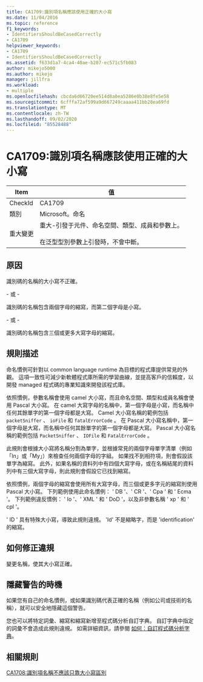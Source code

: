 ```yaml
---
title: CA1709:識別項名稱應該使用正確的大小寫
ms.date: 11/04/2016
ms.topic: reference
f1_keywords:
- IdentifiersShouldBeCasedCorrectly
- CA1709
helpviewer_keywords:
- CA1709
- IdentifiersShouldBeCasedCorrectly
ms.assetid: f633d1a7-4ca4-40ae-b207-ec571c5fb083
author: mikejo5000
ms.author: mikejo
manager: jillfra
ms.workload:
- multiple
ms.openlocfilehash: cbcda6d66720ee514d8a0ea5286e0b38e8fe5e58
ms.sourcegitcommit: 6cfffa72af599a9d667249caaaa411bb28ea69fd
ms.translationtype: MT
ms.contentlocale: zh-TW
ms.lasthandoff: 09/02/2020
ms.locfileid: "85528488"
---
```

# <a name="ca1709-identifiers-should-be-cased-correctly"></a>CA1709:識別項名稱應該使用正確的大小寫

|Item|值|
|-|-|
|CheckId|CA1709|
|類別|Microsoft。命名|
|重大變更|重大-引發于元件、命名空間、類型、成員和參數上。<br /><br /> 在泛型型別參數上引發時，不會中斷。|

## <a name="cause"></a>原因

識別碼的名稱的大小寫不正確。

\- 或 -

識別碼的名稱包含兩個字母的縮寫，而第二個字母是小寫。

\- 或 -

識別碼的名稱包含三個或更多大寫字母的縮寫。

## <a name="rule-description"></a>規則描述

命名慣例可針對以 common language runtime 為目標的程式庫提供常見的外觀。 這項一致性可減少新軟體程式庫所需的學習曲線，並提高客戶的信賴度，以開發 managed 程式碼的專業知識來開發該程式庫。

依照慣例，參數名稱會使用 camel 大小寫，而且命名空間、類型和成員名稱會使用 Pascal 大小寫。 在 camel 大寫字母的名稱中，第一個字母是小寫，而名稱中任何其餘單字的第一個字母都是大寫。 Camel 大小寫名稱的範例包括 `packetSniffer` 、 `ioFile` 和 `fatalErrorCode` 。 在 Pascal 大小寫名稱中，第一個字母是大寫，而名稱中任何其餘單字的第一個字母都是大寫。 Pascal 大小寫名稱的範例包括 `PacketSniffer` 、 `IOFile` 和 `FatalErrorCode` 。

此規則會根據大小寫將名稱分割為單字，並根據常見的兩個字母單字清單（例如「In」或「My」）來檢查任何兩個字母的字組。 如果找不到相符項，則會假設該單字為縮寫。 此外，如果名稱的資料列中有四個大寫字母，或在名稱結尾的資料列中有三個大寫字母，則此規則會假設它已找到縮寫。

依照慣例，兩個字母的縮寫會使用所有大寫字母，而三個或更多字元的縮寫則使用 Pascal 大小寫。 下列範例使用此命名慣例： ' DB '、' CR '、' Cpa ' 和 ' Ecma '。 下列範例違反慣例： ' Io '、' XML ' 和 ' DoD '，以及非參數名稱 ' xp ' 和 ' cpl '。

' ID ' 具有特殊大小寫，導致此規則違規。 'Id' 不是縮略字，而是 'identification' 的縮寫。

## <a name="how-to-fix-violations"></a>如何修正違規

變更名稱，使其大小寫正確。

## <a name="when-to-suppress-warnings"></a>隱藏警告的時機

如果您有自己的命名慣例，或如果識別碼代表正確的名稱（例如公司或技術的名稱），就可以安全地隱藏這個警告。

您也可以將特定詞彙、縮寫和縮寫新增至程式碼分析自訂字典。 自訂字典中指定的詞彙不會造成此規則違規。 如需詳細資訊，請參閱 [如何：自訂程式碼分析字典](../code-quality/how-to-customize-the-code-analysis-dictionary.md)。

## <a name="related-rules"></a>相關規則

[CA1708:識別項名稱不應該只靠大小寫區別](../code-quality/ca1708.md)
